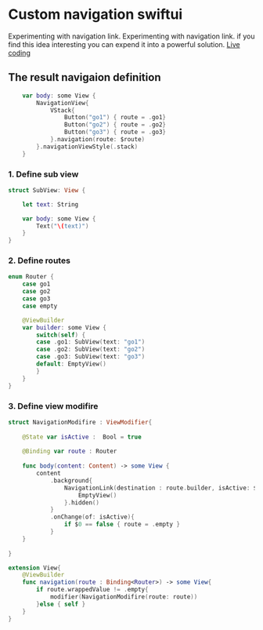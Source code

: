 # Custom navigation swiftui


Experimenting with navigation link. Experimenting with navigation link. if you find this idea interesting you can expend it into a powerful solution.
[Live coding](https://youtu.be/_wbJqWjqCO0)

## The result navigaion definition
```swift
    var body: some View {
        NavigationView{
            VStack{
                Button("go1") { route = .go1}
                Button("go2") { route = .go2}
                Button("go3") { route = .go3}
            }.navigation(route: $route)
        }.navigationViewStyle(.stack)
    }
```

### 1. Define sub view
```swift
struct SubView: View {

    let text: String

    var body: some View {
        Text("\(text)")
    }
}
```

### 2. Define routes
```swift
enum Router {
    case go1
    case go2
    case go3
    case empty

    @ViewBuilder
    var builder: some View {
        switch(self) {
        case .go1: SubView(text: "go1")
        case .go2: SubView(text: "go2")
        case .go3: SubView(text: "go3")
        default: EmptyView()
        }
    }
}
```
### 3. Define view modifire
```swift
struct NavigationModifire : ViewModifier{
    
    @State var isActive :  Bool = true
    
    @Binding var route : Router
    
    func body(content: Content) -> some View {
        content
            .background{
                NavigationLink(destination : route.builder, isActive: $isActive ){
                    EmptyView()
                }.hidden()
            }
            .onChange(of: isActive){
                if $0 == false { route = .empty }
            }
    }
    
}

extension View{
    @ViewBuilder
    func navigation(route : Binding<Router>) -> some View{
        if route.wrappedValue != .empty{
            modifier(NavigationModifire(route: route))
        }else { self }
    }
}
```



